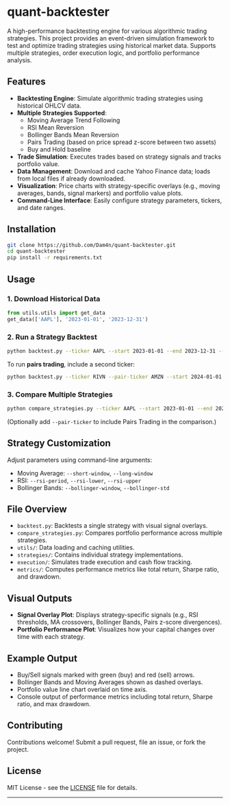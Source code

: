 # quant-backtester

A high-performance backtesting engine for various algorithmic trading strategies. This project provides an event-driven simulation framework to test and optimize trading strategies using historical market data. Supports multiple strategies, order execution logic, and portfolio performance analysis.

## Features

- **Backtesting Engine**: Simulate algorithmic trading strategies using historical OHLCV data.
- **Multiple Strategies Supported**:
  - Moving Average Trend Following
  - RSI Mean Reversion
  - Bollinger Bands Mean Reversion
  - Pairs Trading (based on price spread z-score between two assets)
  - Buy and Hold baseline
- **Trade Simulation**: Executes trades based on strategy signals and tracks portfolio value.
- **Data Management**: Download and cache Yahoo Finance data; loads from local files if already downloaded.
- **Visualization**: Price charts with strategy-specific overlays (e.g., moving averages, bands, signal markers) and portfolio value plots.
- **Command-Line Interface**: Easily configure strategy parameters, tickers, and date ranges.

## Installation

```bash
git clone https://github.com/Dam4n/quant-backtester.git
cd quant-backtester
pip install -r requirements.txt
```

## Usage

### 1. **Download Historical Data**

```python
from utils.utils import get_data
get_data(['AAPL'], '2023-01-01', '2023-12-31')
```

### 2. **Run a Strategy Backtest**

```bash
python backtest.py --ticker AAPL --start 2023-01-01 --end 2023-12-31 --strategy trend_following
```

To run **pairs trading**, include a second ticker:

```bash
python backtest.py --ticker RIVN --pair-ticker AMZN --start 2024-01-01 --end 2024-12-31 --strategy pairs
```

### 3. **Compare Multiple Strategies**

```bash
python compare_strategies.py --ticker AAPL --start 2023-01-01 --end 2023-12-31
```

(Optionally add `--pair-ticker` to include Pairs Trading in the comparison.)

## Strategy Customization

Adjust parameters using command-line arguments:

- Moving Average: `--short-window`, `--long-window`
- RSI: `--rsi-period`, `--rsi-lower`, `--rsi-upper`
- Bollinger Bands: `--bollinger-window`, `--bollinger-std`

## File Overview

- `backtest.py`: Backtests a single strategy with visual signal overlays.
- `compare_strategies.py`: Compares portfolio performance across multiple strategies.
- `utils/`: Data loading and caching utilities.
- `strategies/`: Contains individual strategy implementations.
- `execution/`: Simulates trade execution and cash flow tracking.
- `metrics/`: Computes performance metrics like total return, Sharpe ratio, and drawdown.

## Visual Outputs

- **Signal Overlay Plot**: Displays strategy-specific signals (e.g., RSI thresholds, MA crossovers, Bollinger Bands, Pairs z-score divergences).
- **Portfolio Performance Plot**: Visualizes how your capital changes over time with each strategy.

## Example Output

- Buy/Sell signals marked with green (buy) and red (sell) arrows.
- Bollinger Bands and Moving Averages shown as dashed overlays.
- Portfolio value line chart overlaid on time axis.
- Console output of performance metrics including total return, Sharpe ratio, and max drawdown.

## Contributing

Contributions welcome! Submit a pull request, file an issue, or fork the project.

## License

MIT License - see the [LICENSE](LICENSE) file for details.

---
